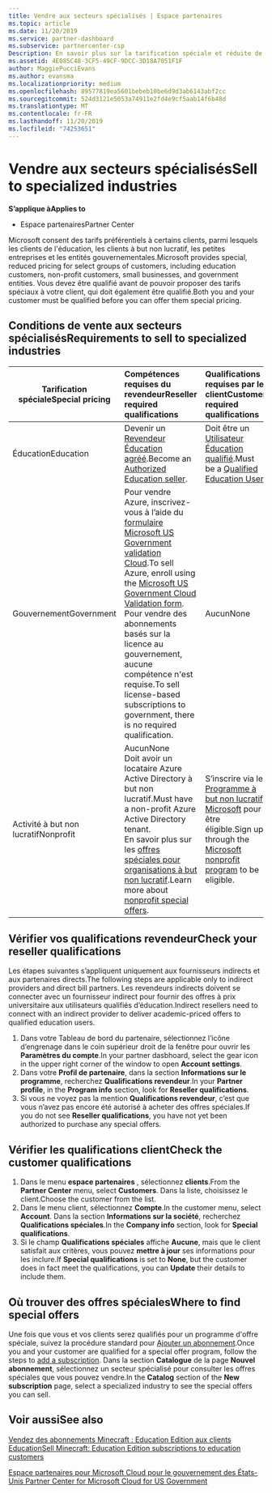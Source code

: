 ```yaml
---
title: Vendre aux secteurs spécialisés | Espace partenaires
ms.topic: article
ms.date: 11/20/2019
ms.service: partner-dashboard
ms.subservice: partnercenter-csp
Description: En savoir plus sur la tarification spéciale et réduite de Microsoft pour certains groupes de clients, y compris les clients de formation, les clients sans but lucratif et les administrations.
ms.assetid: 4E085C48-3CF5-49CF-9DCC-3D18A7051F1F
author: MaggiePucciEvans
ms.author: evansma
ms.localizationpriority: medium
ms.openlocfilehash: 89577819ea5601bebeb10be6d9d3ab6143abf2cc
ms.sourcegitcommit: 524d3121e5053a74911e2fd4e9cf5aab14f6b48d
ms.translationtype: MT
ms.contentlocale: fr-FR
ms.lasthandoff: 11/20/2019
ms.locfileid: "74253651"
---
```

# <a name="sell-to-specialized-industries"></a><span data-ttu-id="ac3d6-103">Vendre aux secteurs spécialisés</span><span class="sxs-lookup"><span data-stu-id="ac3d6-103">Sell to specialized industries</span></span>

<span data-ttu-id="ac3d6-104">**S’applique à**</span><span class="sxs-lookup"><span data-stu-id="ac3d6-104">**Applies to**</span></span>

-  <span data-ttu-id="ac3d6-105">Espace partenaires</span><span class="sxs-lookup"><span data-stu-id="ac3d6-105">Partner Center</span></span>

<span data-ttu-id="ac3d6-106">Microsoft consent des tarifs préférentiels à certains clients, parmi lesquels les clients de l'éducation, les clients à but non lucratif, les petites entreprises et les entités gouvernementales.</span><span class="sxs-lookup"><span data-stu-id="ac3d6-106">Microsoft provides special, reduced pricing for select groups of customers, including education customers, non-profit customers, small businesses, and government entities.</span></span> <span data-ttu-id="ac3d6-107">Vous devez être qualifié avant de pouvoir proposer des tarifs spéciaux à votre client, qui doit également être qualifié.</span><span class="sxs-lookup"><span data-stu-id="ac3d6-107">Both you and your customer must be qualified before you can offer them special pricing.</span></span> 

## <a name="requirements-to-sell-to-specialized-industries"></a><span data-ttu-id="ac3d6-108">Conditions de vente aux secteurs spécialisés</span><span class="sxs-lookup"><span data-stu-id="ac3d6-108">Requirements to sell to specialized industries</span></span>

|<span data-ttu-id="ac3d6-109">**Tarification spéciale**</span><span class="sxs-lookup"><span data-stu-id="ac3d6-109">**Special pricing**</span></span>   |<span data-ttu-id="ac3d6-110">**Compétences requises du revendeur**</span><span class="sxs-lookup"><span data-stu-id="ac3d6-110">**Reseller required qualifications**</span></span>   |<span data-ttu-id="ac3d6-111">**Qualifications requises par le client**</span><span class="sxs-lookup"><span data-stu-id="ac3d6-111">**Customer required qualifications**</span></span>   |
|----------------------------|:---------------------------------|:------------------------------------------|
|<span data-ttu-id="ac3d6-112">Éducation</span><span class="sxs-lookup"><span data-stu-id="ac3d6-112">Education</span></span>   |<span data-ttu-id="ac3d6-113">Devenir un [Revendeur Éducation agréé](https://www.mepn.com).</span><span class="sxs-lookup"><span data-stu-id="ac3d6-113">Become an [Authorized Education seller](https://www.mepn.com).</span></span>   | <span data-ttu-id="ac3d6-114">Doit être un [Utilisateur Éducation qualifié](https://www.microsoftvolumelicensing.com/DocumentSearch.aspx?Mode=3&DocumentTypeId=7).</span><span class="sxs-lookup"><span data-stu-id="ac3d6-114">Must be a [Qualified Education User](https://www.microsoftvolumelicensing.com/DocumentSearch.aspx?Mode=3&DocumentTypeId=7).</span></span>   |
|<span data-ttu-id="ac3d6-115">Gouvernement</span><span class="sxs-lookup"><span data-stu-id="ac3d6-115">Government</span></span>   |<span data-ttu-id="ac3d6-116">Pour vendre Azure, inscrivez-vous à l’aide du [formulaire Microsoft US Government validation Cloud](https://azuregov.microsoft.com/csp).</span><span class="sxs-lookup"><span data-stu-id="ac3d6-116">To sell Azure, enroll using the [Microsoft US Government Cloud Validation form](https://azuregov.microsoft.com/csp).</span></span> <span data-ttu-id="ac3d6-117">Pour vendre des abonnements basés sur la licence au gouvernement, aucune compétence n'est requise.</span><span class="sxs-lookup"><span data-stu-id="ac3d6-117">To sell license-based subscriptions to government, there is no required qualification.</span></span>|   <span data-ttu-id="ac3d6-118">Aucun</span><span class="sxs-lookup"><span data-stu-id="ac3d6-118">None</span></span>|
|<span data-ttu-id="ac3d6-119">Activité à but non lucratif</span><span class="sxs-lookup"><span data-stu-id="ac3d6-119">Nonprofit</span></span>  |<span data-ttu-id="ac3d6-120">Aucun</span><span class="sxs-lookup"><span data-stu-id="ac3d6-120">None</span></span><br><span data-ttu-id="ac3d6-121">Doit avoir un locataire Azure Active Directory à but non lucratif.</span><span class="sxs-lookup"><span data-stu-id="ac3d6-121">Must have a non-profit Azure Active Directory tenant.</span></span><br><span data-ttu-id="ac3d6-122">En savoir plus sur les [offres spéciales pour organisations à but non lucratif](https://assetsprod.microsoft.com/mpn/nonprofit-skus-in-csp-faq.pdf).</span><span class="sxs-lookup"><span data-stu-id="ac3d6-122">Learn more about [nonprofit special offers](https://assetsprod.microsoft.com/mpn/nonprofit-skus-in-csp-faq.pdf).</span></span>   |<span data-ttu-id="ac3d6-123">S’inscrire via le [Programme à but non lucratif Microsoft](https://nonprofit.microsoft.com/#/register) pour être éligible.</span><span class="sxs-lookup"><span data-stu-id="ac3d6-123">Sign up through the [Microsoft nonprofit program](https://nonprofit.microsoft.com/#/register) to be eligible.</span></span>   |


## <a name="check-your-reseller-qualifications"></a><span data-ttu-id="ac3d6-124">Vérifier vos qualifications revendeur</span><span class="sxs-lookup"><span data-stu-id="ac3d6-124">Check your reseller qualifications</span></span>

<span data-ttu-id="ac3d6-125">Les étapes suivantes s’appliquent uniquement aux fournisseurs indirects et aux partenaires directs.</span><span class="sxs-lookup"><span data-stu-id="ac3d6-125">The following steps are applicable only to indirect providers and direct bill partners.</span></span> <span data-ttu-id="ac3d6-126">Les revendeurs indirects doivent se connecter avec un fournisseur indirect pour fournir des offres à prix universitaire aux utilisateurs qualifiés d’éducation.</span><span class="sxs-lookup"><span data-stu-id="ac3d6-126">Indirect resellers need to connect with an indirect provider to deliver academic-priced offers to qualified education users.</span></span> 

1.  <span data-ttu-id="ac3d6-127">Dans votre Tableau de bord du partenaire, sélectionnez l’icône d’engrenage dans le coin supérieur droit de la fenêtre pour ouvrir les **Paramètres du compte**.</span><span class="sxs-lookup"><span data-stu-id="ac3d6-127">In your partner dasbhoard, select the gear icon in the upper right corner of the window to open **Account settings**.</span></span>
2.  <span data-ttu-id="ac3d6-128">Dans votre **Profil de partenaire**, dans la section **Informations sur le programme**, recherchez **Qualifications revendeur**.</span><span class="sxs-lookup"><span data-stu-id="ac3d6-128">In your **Partner profile**, in the **Program info** section, look for **Reseller qualifications**.</span></span>
3.  <span data-ttu-id="ac3d6-129">Si vous ne voyez pas la mention **Qualifications revendeur**, c’est que vous n’avez pas encore été autorisé à acheter des offres spéciales.</span><span class="sxs-lookup"><span data-stu-id="ac3d6-129">If you do not see **Reseller qualifications**, you have not yet been authorized to purchase any special offers.</span></span>

## <a name="check-the-customer-qualifications"></a><span data-ttu-id="ac3d6-130">Vérifier les qualifications client</span><span class="sxs-lookup"><span data-stu-id="ac3d6-130">Check the customer qualifications</span></span>

1.  <span data-ttu-id="ac3d6-131">Dans le menu **espace partenaires** , sélectionnez **clients**.</span><span class="sxs-lookup"><span data-stu-id="ac3d6-131">From the **Partner Center** menu, select **Customers**.</span></span> <span data-ttu-id="ac3d6-132">Dans la liste, choisissez le client.</span><span class="sxs-lookup"><span data-stu-id="ac3d6-132">Choose the customer from the list.</span></span>
2.  <span data-ttu-id="ac3d6-133">Dans le menu client, sélectionnez **Compte**.</span><span class="sxs-lookup"><span data-stu-id="ac3d6-133">In the customer menu, select **Account**.</span></span> <span data-ttu-id="ac3d6-134">Dans la section **Informations sur la société**, recherchez **Qualifications spéciales**.</span><span class="sxs-lookup"><span data-stu-id="ac3d6-134">In the **Company info** section, look for **Special qualifications**.</span></span>
3.  <span data-ttu-id="ac3d6-135">Si le champ **Qualifications spéciales** affiche **Aucune**, mais que le client satisfait aux critères, vous pouvez **mettre à jour** ses informations pour les inclure.</span><span class="sxs-lookup"><span data-stu-id="ac3d6-135">If **Special qualifications** is set to **None**, but the customer does in fact meet the qualifications, you can **Update** their details to include them.</span></span>

## <a name="where-to-find-special-offers"></a><span data-ttu-id="ac3d6-136">Où trouver des offres spéciales</span><span class="sxs-lookup"><span data-stu-id="ac3d6-136">Where to find special offers</span></span>

<span data-ttu-id="ac3d6-137">Une fois que vous et vos clients serez qualifiés pour un programme d'offre spéciale, suivez la procédure standard pour [Ajouter un abonnement](create-a-new-subscription.md).</span><span class="sxs-lookup"><span data-stu-id="ac3d6-137">Once you and your customer are qualified for a special offer program, follow the steps to [add a subscription](create-a-new-subscription.md).</span></span> <span data-ttu-id="ac3d6-138">Dans la section **Catalogue** de la page **Nouvel abonnement**, sélectionnez un secteur spécialisé pour consulter les offres spéciales que vous pouvez vendre.</span><span class="sxs-lookup"><span data-stu-id="ac3d6-138">In the **Catalog** section of the **New subscription** page, select a specialized industry to see the special offers you can sell.</span></span>

## <a name="see-also"></a><span data-ttu-id="ac3d6-139">Voir aussi</span><span class="sxs-lookup"><span data-stu-id="ac3d6-139">See also</span></span>

[<span data-ttu-id="ac3d6-140">Vendez des abonnements Minecraft : Education Edition aux clients Education</span><span class="sxs-lookup"><span data-stu-id="ac3d6-140">Sell Minecraft: Education Edition subscriptions to education customers</span></span>](minecraft-subscriptions.md)

[<span data-ttu-id="ac3d6-141">Espace partenaires pour Microsoft Cloud pour le gouvernement des États-Unis</span><span class="sxs-lookup"><span data-stu-id="ac3d6-141"> Partner Center for Microsoft Cloud for US Government</span></span>](partner-center-for-microsoft-us-govt-cloud.md)


 

 

 



